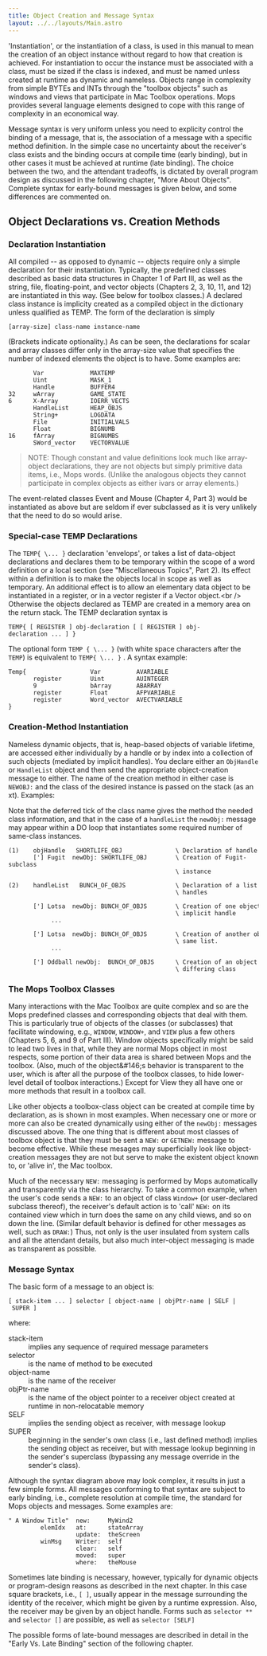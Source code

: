 ```yaml
---
title: Object Creation and Message Syntax
layout: ../../layouts/Main.astro
---
```


'Instantiation', or the instantiation of a class, is used in this
manual to mean the creation of an object instance without regard to how
that creation is achieved. For instantiation to occur the instance must
be associated with a class, must be sized if the class is indexed, and
must be named unless created at runtime as dynamic and nameless. Objects
range in complexity from simple BYTEs and INTs through the
"toolbox objects" such as windows and views that participate
in Mac Toolbox operations. Mops provides several language elements
designed to cope with this range of complexity in an economical way.

Message syntax is very uniform unless you need to explicity control the
binding of a message, that is, the association of a message with a
specific method definition. In the simple case no uncertainty about the
receiver's class exists and the binding occurs at compile time (early
binding), but in other cases it must be achieved at runtime (late
binding). The choice between the two, and the attendant tradeoffs, is
dictated by overall program design as discussed in the following
chapter, "More About Objects". Complete syntax for
early-bound messages is given below, and some differences are commented
on.

## Object Declarations vs. Creation Methods

### Declaration Instantiation

All compiled -- as opposed to dynamic -- objects require only
a simple declaration for their instantiation. Typically, the predefined
classes described as basic data structures in Chapter 1 of Part III, as
well as the string, file, floating-point, and vector objects (Chapters
2, 3, 10, 11, and 12) are instantiated in this way. (See below for
toolbox classes.) A declared class instance is implicity created as a
compiled object in the dictionary unless qualified as TEMP. The form of
the declaration is simply

`[array-size] class-name instance-name`

(Brackets indicate optionality.) As can be seen, the declarations for
scalar and array classes differ only in the array-size value that
specifies the number of indexed elements the object is to have. Some
examples are:

```mops
       Var             MAXTEMP
       Uint            MASK_1
       Handle          BUFFER4
32     wArray          GAME_STATE
6      X-Array         IOERR_VECTS
       HandleList      HEAP_OBJS
       String+         LOGDATA
       File            INITIALVALS
       Float           BIGNUMB
16     fArray          BIGNUMBS
       SWord_vector    VECTORVALUE
```

> NOTE: Though constant and value definitions look much
> like array-object declarations, they are not objects but simply
> primitive data items, i.e., Mops words. (Unlike the analogous objects
> they cannot participate in complex objects as either ivars or array
> elements.)

The event-related classes Event and Mouse (Chapter 4, Part 3) would be
instantiated as above but are seldom if ever subclassed as it is very
unlikely that the need to do so would arise.

### Special-case TEMP Declarations

The `TEMP{ \... }` declaration 'envelops', or takes a
list of data-object declarations and declares them to be temporary
within the scope of a word definition or a local section (see
"Miscellaneous Topics", Part 2). Its effect within a
definition is to make the objects local in scope as well as temporary.
An additional effect is to allow an elementary data object to be
instantiated in a register, or in a vector register if a Vector
object.\<br /\> Otherwise the objects declared as TEMP are created in a
memory area on the return stack. The TEMP declaration syntax is

`TEMP{ [ REGISTER ] obj-declaration [ [ REGISTER ] obj-declaration ... ] }`

The optional form `TEMP { \... }` (with white space
characters after the `TEMP`) is equivalent to
`TEMP{ \... }` . A syntax example:

```mops
Temp{                  Var          AVARIABLE
       register        Uint         AUINTEGER
       9               bArray       ABARRAY
       register        Float        AFPVARIABLE
       register        Word_vector  AVECTVARIABLE
}
```

### Creation-Method Instantiation

Nameless dynamic objects, that is, heap-based objects of variable
lifetime, are accessed either individually by a handle or by index into
a collection of such objects (mediated by implicit handles). You declare
either an `ObjHandle` or `HandleList`
object and then send the appropriate object-creation message to either.
The name of the creation method in either case is
`NEWOBJ:` and the class of the desired instance is passed
on the stack (as an xt). Examples:

Note that the deferred tick of the class name gives the method the
needed class information, and that in the case of a
`handleList` the `newObj:` message may
appear within a DO loop that instantiates some required number of
same-class instances.

```mops
(1)    objHandle   SHORTLIFE_OBJ               \ Declaration of handle for object
       ['] Fugit  newObj: SHORTLIFE_OBJ        \ Creation of Fugit-subclass
                                               \ instance
```

```mops
(2)    handleList   BUNCH_OF_OBJS              \ Declaration of a list of implicit
                                               \ handles

       ['] Lotsa  newObj: BUNCH_OF_OBJS        \ Creation of one object with
                                               \ implicit handle
            ...

       ['] Lotsa  newObj: BUNCH_OF_OBJS        \ Creation of another object in the
                                               \ same list.
            ...

       ['] Oddball newObj:  BUNCH_OF_OBJS      \ Creation of an object of a
                                               \ differing class
```

### The Mops Toolbox Classes

Many interactions with the Mac Toolbox are quite complex and so are the
Mops predefined classes and corresponding objects that deal with them.
This is particularly true of objects of the classes (or subclasses) that
facilitate windowing, e.g., `WINDOW`,
`WINDOW+`, and `VIEW` plus a few others
(Chapters 5, 6, and 9 of Part III). Window objects specifically might be
said to lead two lives in that, while they are normal Mops object in
most respects, some portion of their data area is shared between Mops
and the toolbox. (Also, much of the object&\#146;s behavior is
transparent to the user, which is after all the purpose of the toolbox
classes, to hide lower-level detail of toolbox interactions.) Except for
View they all have one or more methods that result in a toolbox call.

Like other objects a toolbox-class object can be created at compile time
by declaration, as is shown in most examples. When necessary one or more
or more can also be created dynamically using either of the
`newObj:` messages discussed above. The one thing that is
different about most classes of toolbox object is that they must be sent
a `NEW:` or `GETNEW:` message to become
effective. While these mesages may superficially look like
object-creation messages they are not but serve to make the existent
object known to, or 'alive in', the Mac toolbox.

Much of the necessary `NEW:` messaging is performed by
Mops automatically and transparently via the class hierarchy. To take a
common example, when the user's code sends a `NEW:` to
an object of class `Window+` (or user-declared subclass
thereof), the receiver's default action is to 'call'
`NEW:` on its contained view which in turn does the same
on any child views, and so on down the line. (Similar default behavior
is defined for other messages as well, such as `DRAW:`)
Thus, not only is the user insulated from system calls and all the
attendant details, but also much inter-object messaging is made as
transparent as possible.

### Message Syntax

The basic form of a message to an object is:

`[ stack-item ... ] selector [ object-name | objPtr-name | SELF | SUPER ]`

where:

<dl>
<dt>stack-item<dt>
<dd>implies any sequence of required message parameters</dd>
<dt>selector</dt><dd>is the name of method to be executed</dd>
<dt>object-name</dt><dd>is the name of the receiver</dd>
<dt>objPtr-name</dt><dd>is the name of the object pointer to a receiver
    object created at runtime in non-relocatable memory</dd>
<dt>SELF </dt><dd>implies the sending object as receiver, with message
    lookup</dd>
<dt>SUPER</dt><dd>beginning in the sender's own class (i.e., last
    defined method) implies the sending object as receiver, but with
    message lookup beginning in the sender's superclass (bypassing any
    message override in the sender's class).</dd>
</dl>

Although the syntax diagram above may look complex, it results in just a
few simple forms. All messages conforming to that syntax are subject to
early binding, i.e., complete resolution at compile time, the standard
for Mops objects and messages. Some examples are:

```mops
" A Window Title"  new:     MyWind2
         elemIdx   at:      stateArray
                   update:  theScreen
         winMsg    Writer:  self
                   clear:   self
                   moved:   super
                   where:   theMouse
```

Sometimes late binding is necessary, however, typically for dynamic
objects or program-design reasons as described in the next chapter. In
this case square brackets, i.e., `[ ]`, usually appear
in the message surrounding the identity of the receiver, which might be
given by a runtime expression. Also, the receiver may be given by an
object handle. Forms such as `selector **` and `selector []`
are possible, as well as `selector [SELF]`

The possible forms of late-bound messages are described in detail in the
"Early Vs. Late Binding" section of the following chapter.

